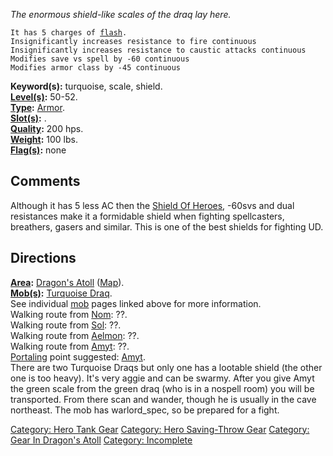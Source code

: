 *The enormous shield-like scales of the draq lay here.*

`It has 5 charges of `[`flash`](Flash "wikilink")`.`  
`Insignificantly increases resistance to fire continuous`  
`Insignificantly increases resistance to caustic attacks continuous`  
`Modifies save vs spell by -60 continuous`  
`Modifies armor class by -45 continuous`

**Keyword(s):** turquoise, scale, shield.  
**[Level(s)](Object_Level "wikilink"):** 50-52.  
**[Type](:Category:_Object_Types "wikilink"):**
[Armor](:Category:_Armor "wikilink").  
**[Slot(s)](Object_Slots "wikilink"):** <held in offhand>.  
**[Quality](Object_Quality "wikilink"):** 200 hps.  
**[Weight](Object_Weight "wikilink"):** 100 lbs.  
**[Flag(s)](:Category:_Object_Flags "wikilink"):** none  

## Comments

Although it has 5 less AC then the [Shield Of
Heroes](Shield_Of_Heroes "wikilink"), -60svs and dual resistances make
it a formidable shield when fighting spellcasters, breathers, gasers and
similar. This is one of the best shields for fighting UD.

## Directions

**[Area](:Category:_Areas "wikilink"):** [Dragon's
Atoll](:Category:_Dragon's_Atoll "wikilink")
([Map](Dragon's_Atoll_Map "wikilink")).  
**[Mob(s)](:Category:_Mobs "wikilink"):** [Turquoise
Draq](Turquoise_Draq "wikilink").  
See individual [mob](:Category:_Mobs "wikilink") pages linked above for
more information.  
Walking route from [Nom](Nom "wikilink"): ??.  
Walking route from [Sol](Sol "wikilink"): ??.  
Walking route from [Aelmon](Aelmon "wikilink"): ??.  
Walking route from [Amyt](Amyt_The_Overseer "wikilink"): ??.  
[Portaling](Portal "wikilink") point suggested:
[Amyt](Amyt_The_Overseer "wikilink").  
There are two Turquoise Draqs but only one has a lootable shield (the
other one is too heavy). It's very aggie and can be swarmy. After you
give Amyt the green scale from the green draq (who is in a nospell room)
you will be transported. From there scan and wander, though he is
usually in the cave northeast. The mob has warlord_spec, so be prepared
for a fight.

[Category: Hero Tank Gear](Category:_Hero_Tank_Gear "wikilink")
[Category: Hero Saving-Throw
Gear](Category:_Hero_Saving-Throw_Gear "wikilink") [Category: Gear In
Dragon's Atoll](Category:_Gear_In_Dragon's_Atoll "wikilink") [Category:
Incomplete](Category:_Incomplete "wikilink")
